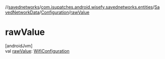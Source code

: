 //[savednetworks](../../../../index.md)/[com.isupatches.android.wisefy.savednetworks.entities](../../index.md)/[SavedNetworkData](../index.md)/[Configuration](index.md)/[rawValue](raw-value.md)

# rawValue

[androidJvm]\
val [rawValue](raw-value.md): [WifiConfiguration](https://developer.android.com/reference/kotlin/android/net/wifi/WifiConfiguration.html)
